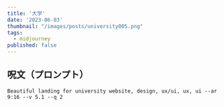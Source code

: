 ```yaml
---
title: '大学'
date: '2023-06-03'
thumbnail: "/images/posts/university005.png"
tags:
  - midjourney
published: false
---
```


## 呪文（プロンプト）
```
Beautiful landing for university website, design, ux/ui, ux, ui --ar 9:16 --v 5.1 --q 2
```